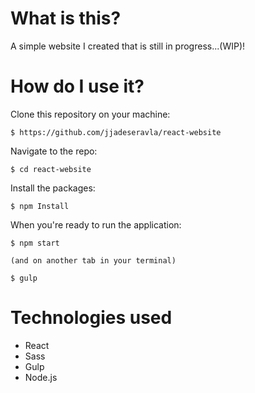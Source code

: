 # What is this?

A simple website I created that is still in progress...(WIP)!

# How do I use it?

Clone this repository on your machine:

```
$ https://github.com/jjadeseravla/react-website
```

Navigate to the repo:

```
$ cd react-website  
```

Install the packages:

```
$ npm Install
```

When you're ready to run the application:

```
$ npm start

(and on another tab in your terminal)

$ gulp
```

# Technologies used

* React
* Sass
* Gulp
* Node.js
